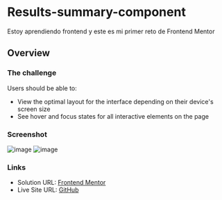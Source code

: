 # Results-summary-component
Estoy aprendiendo frontend y este es mi primer reto de Frontend Mentor

## Overview

### The challenge

Users should be able to:

- View the optimal layout for the interface depending on their device's screen size
- See hover and focus states for all interactive elements on the page


### Screenshot
![image](https://github.com/David23-Dev/Results-summary-component/assets/112764730/b40127f7-006d-4328-8d79-090660ba2845)
![image](https://github.com/David23-Dev/Results-summary-component/assets/112764730/b3042bcd-d9a4-4091-9179-10c36a40231b)



### Links

- Solution URL: [Frontend Mentor](https://www.frontendmentor.io/solutions/responsive-landing-page-using-css-flex-sVre5X16IU)
- Live Site URL: [GitHub](https://david23-dev.github.io/Results-summary-component/)
